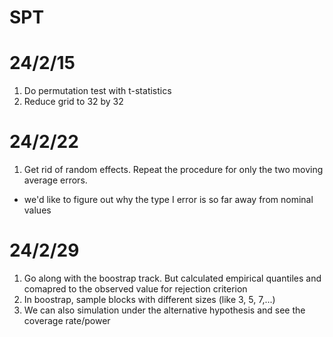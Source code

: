 # SPT

# 24/2/15
1. Do permutation test with t-statistics
2. Reduce grid to 32 by 32

# 24/2/22
1. Get rid of random effects. Repeat the procedure for only the two moving average errors.
- we'd like to figure out why the type I error is so far away from nominal values

# 24/2/29
1. Go along with the boostrap track. But calculated empirical quantiles and comapred to the observed value for rejection criterion
2. In boostrap, sample blocks with different sizes (like 3, 5, 7,...)
3. We can also simulation under the alternative hypothesis and see the coverage rate/power